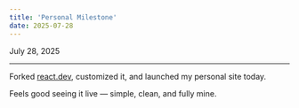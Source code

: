 ```yaml
---
title: 'Personal Milestone'
date: 2025-07-28
---
```


July 28, 2025

---

Forked [react.dev](https://react.dev), customized it, and launched my personal site today.

Feels good seeing it live — simple, clean, and fully mine.
